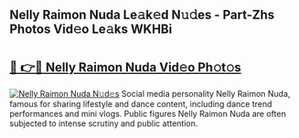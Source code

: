 ## Nelly Raimon Nuda Le𝚊k𝚎d N𝚞𝚍es - Part-Zhs Photos Vid𝚎o Le𝚊ks WKHBi

# <h2><a href="http://fbewiy.evod.top/?m=Nelly+Raimon+Nuda">🔗 👉🔴 Nelly Raimon Nuda Vid𝚎o Ph𝚘t𝚘s</a></h2>

[![Nelly Raimon Nuda N𝚞d𝚎s](https://i.imgur.com/8V9OHl7.gif)](http://fbewiy.evod.top/?m=Nelly+Raimon+Nuda)
Social media personality Nelly Raimon Nuda, famous for sharing lifestyle and dance content, including dance trend performances and mini vlogs. Public figures Nelly Raimon Nuda are often subjected to intense scrutiny and public attention. 
